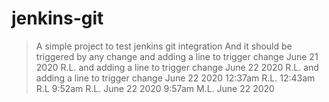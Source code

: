 # jenkins-git

> A simple project to test jenkins git integration
And it should be triggered by any change
and adding a line to trigger change June 21 2020 R.L.
and adding a line to trigger change June 22 2020 R.L.
and adding a line to trigger change June 22 2020 12:37am R.L.
12:43am R.L
9:52am R.L. June 22 2020
9:57am M.L. June 22 2020

